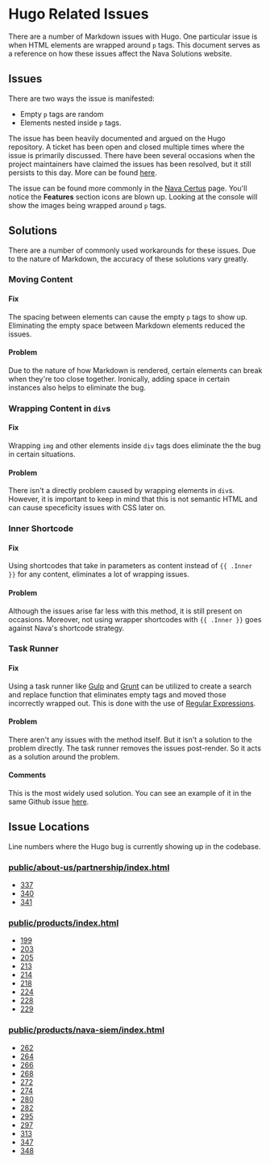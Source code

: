 # Hugo Related Issues
There are a number of Markdown issues with Hugo. One particular issue is when HTML elements are wrapped around `p` tags. This document serves as a reference on how these issues affect the Nava Solutions website.

## Issues
There are two ways the issue is manifested:

- Empty `p` tags are random
- Elements nested inside `p` tags.

The issue has been heavily documented and argued on the Hugo repository. A ticket has been open and closed multiple times where the issue is primarily discussed. There have been several occasions when the project maintainers have claimed the issues has been resolved, but it still persists to this day. More can be found [here](https://github.com/gohugoio/hugo/issues/1642).

The issue can be found more commonly in the [Nava Certus](https://nava-solutions.netlify.com/products/nava-certus) page. You'll notice the **Features** section icons are blown up. Looking at the console will show the images being wrapped around `p` tags.

## Solutions
There are a number of commonly used workarounds for these issues. Due to the nature of Markdown, the accuracy of these solutions vary greatly.

### Moving Content
#### Fix
The spacing between elements can cause the empty `p` tags to show up. Eliminating the empty space between Markdown elements reduced the issues.

#### Problem
Due to the nature of how Markdown is rendered, certain elements can break when they're too close together. Ironically, adding space in certain instances also helps to eliminate the bug.

### Wrapping Content in `div`s
#### Fix
Wrapping `img` and other elements inside `div` tags does eliminate the the bug in certain situations.

#### Problem
There isn't a directly problem caused by wrapping elements in `div`s. However, it is important to keep in mind that this is not semantic HTML and can cause speceficity issues with CSS later on.

### Inner Shortcode
#### Fix
Using shortcodes that take in parameters as content instead of `{{ .Inner }}` for any content, eliminates a lot of wrapping issues.

#### Problem
Although the issues arise far less with this method, it is still present on occasions. Moreover, not using wrapper shortcodes with `{{ .Inner }}` goes against Nava's shortcode strategy.

### Task Runner
#### Fix
Using a task runner like [Gulp](https://gulpjs.com/) and [Grunt](https://gruntjs.com/) can be utilized to create a search and replace function that eliminates empty tags and moved those incorrectly wrapped out. This is done with the use of [Regular Expressions](https://developer.mozilla.org/en-US/docs/Web/JavaScript/Guide/Regular_Expressions).

#### Problem
There aren't any issues with the method itself. But it isn't a solution to the problem directly. The task runner removes the issues post-render. So it acts as a solution around the problem.

#### Comments
This is the most widely used solution. You can see an example of it in the same Github issue [here](https://github.com/gohugoio/hugo/issues/1642#issuecomment-188693577).

## Issue Locations
Line numbers where the Hugo bug is currently showing up in the codebase.

### [public/about-us/partnership/index.html](public/about-us/partnership/index.html)
- [337](/public/about-us/partnership/index.html#L337)
- [340](/public/about-us/partnership/index.html#L340)
- [341](/public/about-us/partnership/index.html#L341)

### [public/products/index.html](public/products/index.html)
- [199](/public/products/index.html#L199)
- [203](/public/products/index.html#L203)
- [205](/public/products/index.html#L205)
- [213](/public/products/index.html#L213)
- [214](/public/products/index.html#L214)
- [218](/public/products/index.html#L218)
- [224](/public/products/index.html#L224)
- [228](/public/products/index.html#L228)
- [229](/public/products/index.html#L229)

### [public/products/nava-siem/index.html](public/products/nava-siem/index.html)
- [262](/public/products/nava-siem/index.html#L262)
- [264](/public/products/nava-siem/index.html#L264)
- [266](/public/products/nava-siem/index.html#L266)
- [268](/public/products/nava-siem/index.html#L268)
- [272](/public/products/nava-siem/index.html#L272)
- [274](/public/products/nava-siem/index.html#L274)
- [280](/public/products/nava-siem/index.html#L280)
- [282](/public/products/nava-siem/index.html#L282)
- [295](/public/products/nava-siem/index.html#L295)
- [297](/public/products/nava-siem/index.html#L297)
- [313](/public/products/nava-siem/index.html#L313)
- [347](/public/products/nava-siem/index.html#L347)
- [348](/public/products/nava-siem/index.html#L348)